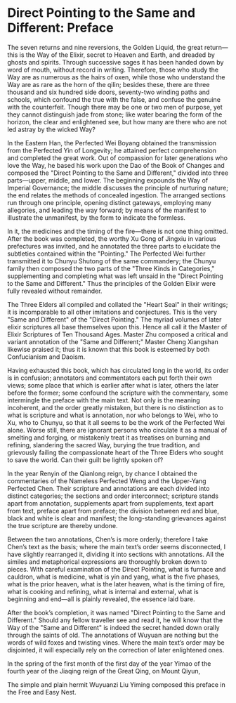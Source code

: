 # Direct Pointing to the Same and Different: Preface

The seven returns and nine reversions, the Golden Liquid, the great return—this is the Way of the Elixir, secret to Heaven and Earth, and dreaded by ghosts and spirits. Through successive sages it has been handed down by word of mouth, without record in writing. Therefore, those who study the Way are as numerous as the hairs of oxen, while those who understand the Way are as rare as the horn of the qilin; besides these, there are three thousand and six hundred side doors, seventy-two winding paths and schools, which confound the true with the false, and confuse the genuine with the counterfeit. Though there may be one or two men of purpose, yet they cannot distinguish jade from stone; like water bearing the form of the horizon, the clear and enlightened see, but how many are there who are not led astray by the wicked Way?

In the Eastern Han, the Perfected Wei Boyang obtained the transmission from the Perfected Yin of Longevity; he attained perfect comprehension and completed the great work. Out of compassion for later generations who love the Way, he based his work upon the Dao of the Book of Changes and composed the "Direct Pointing to the Same and Different," divided into three parts—upper, middle, and lower. The beginning expounds the Way of Imperial Governance; the middle discusses the principle of nurturing nature; the end relates the methods of concealed ingestion. The arranged sections run through one principle, opening distinct gateways, employing many allegories, and leading the way forward; by means of the manifest to illustrate the unmanifest, by the form to indicate the formless.

In it, the medicines and the timing of the fire—there is not one thing omitted. After the book was completed, the worthy Xu Gong of Jingxiu in various prefectures was invited, and he annotated the three parts to elucidate the subtleties contained within the "Pointing." The Perfected Wei further transmitted it to Chunyu Shutong of the same commandery; the Chunyu family then composed the two parts of the "Three Kinds in Categories," supplementing and completing what was left unsaid in the "Direct Pointing to the Same and Different." Thus the principles of the Golden Elixir were fully revealed without remainder.

The Three Elders all compiled and collated the "Heart Seal" in their writings; it is incomparable to all other imitations and conjectures. This is the very "Same and Different" of the "Direct Pointing." The myriad volumes of later elixir scriptures all base themselves upon this. Hence all call it the Master of Elixir Scriptures of Ten Thousand Ages. Master Zhu composed a critical and variant annotation of the "Same and Different;" Master Cheng Xiangshan likewise praised it; thus it is known that this book is esteemed by both Confucianism and Daoism.

Having exhausted this book, which has circulated long in the world, its order is in confusion; annotators and commentators each put forth their own views; some place that which is earlier after what is later, others the later before the former; some confound the scripture with the commentary, some intermingle the preface with the main text. Not only is the meaning incoherent, and the order greatly mistaken, but there is no distinction as to what is scripture and what is annotation, nor who belongs to Wei, who to Xu, who to Chunyu, so that it all seems to be the work of the Perfected Wei alone. Worse still, there are ignorant persons who circulate it as a manual of smelting and forging, or mistakenly treat it as treatises on burning and refining, slandering the sacred Way, burying the true tradition, and grievously failing the compassionate heart of the Three Elders who sought to save the world. Can their guilt be lightly spoken of?

In the year Renyin of the Qianlong reign, by chance I obtained the commentaries of the Nameless Perfected Weng and the Upper-Yang Perfected Chen. Their scripture and annotations are each divided into distinct categories; the sections and order interconnect; scripture stands apart from annotation, supplements apart from supplements, text apart from text, preface apart from preface; the division between red and blue, black and white is clear and manifest; the long-standing grievances against the true scripture are thereby undone.

Between the two annotations, Chen’s is more orderly; therefore I take Chen’s text as the basis; where the main text’s order seems disconnected, I have slightly rearranged it, dividing it into sections with annotations. All the similes and metaphorical expressions are thoroughly broken down to pieces. With careful examination of the Direct Pointing, what is furnace and cauldron, what is medicine, what is yin and yang, what is the five phases, what is the prior heaven, what is the later heaven, what is the timing of fire, what is cooking and refining, what is internal and external, what is beginning and end—all is plainly revealed, the essence laid bare.

After the book’s completion, it was named "Direct Pointing to the Same and Different." Should any fellow traveller see and read it, he will know that the Way of the "Same and Different" is indeed the secret handed down orally through the saints of old. The annotations of Wuyuan are nothing but the words of wild foxes and twisting vines. Where the main text’s order may be disjointed, it will especially rely on the correction of later enlightened ones.

In the spring of the first month of the first day of the year Yimao of the fourth year of the Jiaqing reign of the Great Qing, on Mount Qiyun,

The simple and plain hermit Wuyuanzi Liu Yiming composed this preface in the Free and Easy Nest.
